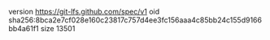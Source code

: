 version https://git-lfs.github.com/spec/v1
oid sha256:8bca2e7cf028e160c23817c757d4ee3fc156aaa4c85bb24c155d9166bb4a61f1
size 13501
